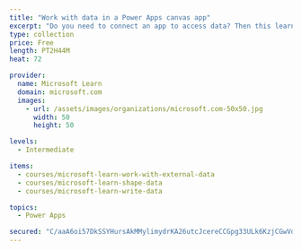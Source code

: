 ```yaml
---
title: "Work with data in a Power Apps canvas app"
excerpt: "Do you need to connect an app to access data? Then this learning path is for you. It will focus on how to connect to data sources. It also will show you how to use filtering, conditions, and other functions to shape your data and write data to your data source."
type: collection
price: Free
length: PT2H44M
heat: 72

provider:
  name: Microsoft Learn
  domain: microsoft.com
  images:
    - url: /assets/images/organizations/microsoft.com-50x50.jpg
      width: 50
      height: 50

levels:
  - Intermediate

items:
  - courses/microsoft-learn-work-with-external-data
  - courses/microsoft-learn-shape-data
  - courses/microsoft-learn-write-data

topics:
  - Power Apps

secured: "C/aaA6oi57DkSSYHursAkMMylimydrKA26utcJcereCCGpg33ULk6KzjCGwVdtRMllXrS+UC9+D4K+Kbm31Nd/7dRbOL3pltJmppsNX1+OJgRIhofdxo7AkVpDx1DUwN05AwL6oet7Kk7qHb1Xr8EGVBdczDJMdoKt9wYx+n/fRiuQNJdIG+BCAseDLuoMIRX+IWNjGU9oINSL+lxqZKHsTVZvJkRUacRdvtcSa+Z+uhyTd9UxbCx1pu3OJdJf+XDFzp1muZKh5SuRWENgFyxOiyU0dAfDZ4bi0kweOmHxUgWF2Ook3ieJSHRvLRYoObZK/bkjSLlZvbGHds721z0mYxCnh52VwMvFpVzO/K9WE=;ABYNGvpviR4Moyr58QkySg=="
---
```


